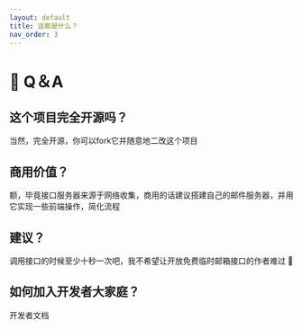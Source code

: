 ```yaml
---
layout: default
title: 这都是什么？
nav_order: 3
---
```


# 🧐 Q＆A

## 这个项目完全开源吗？
当然，完全开源，你可以fork它并随意地二改这个项目

## 商用价值？
额，毕竟接口服务器来源于网络收集，商用的话建议搭建自己的邮件服务器，并用它实现一些前端操作，简化流程

## 建议？
调用接口的时候至少十秒一次吧，我不希望让开放免费临时邮箱接口的作者难过 🙁

## 如何加入开发者大家庭？
开发者文档
